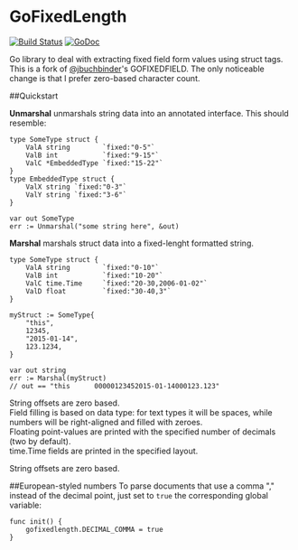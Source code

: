 # GoFixedLength 

[![Build Status](https://secure.travis-ci.org/qrawl/gofixedlength.png)](http://travis-ci.org/qrawl/gofixedlength)
[![GoDoc](https://godoc.org/github.com/qrawl/gofixedlength?status.png)](https://godoc.org/github.com/qrawl/gofixedlength)

Go library to deal with extracting fixed field form values using struct tags.  
This is a fork of [@jbuchbinder](https://github.com/jbuchbinder)'s GOFIXEDFIELD. The only noticeable change is that I prefer zero-based character count.

##Quickstart

**Unmarshal** unmarshals string data into an annotated interface. This should
resemble:

	type SomeType struct {
		ValA string        `fixed:"0-5"`
		ValB int           `fixed:"9-15"`
		ValC *EmbeddedType `fixed:"15-22"`
 	}
	type EmbeddedType struct {
		ValX string `fixed:"0-3"`
		ValY string `fixed:"3-6"`
	}

	var out SomeType
	err := Unmarshal("some string here", &out)

**Marshal** marshals struct data into a fixed-lenght formatted string.

 	type SomeType struct {
 		ValA string        `fixed:"0-10"`
		ValB int           `fixed:"10-20"`
		ValC time.Time     `fixed:"20-30,2006-01-02"`
		ValD float         `fixed:"30-40,3"`
 	}

	myStruct := SomeType{
		"this",
		12345,
		"2015-01-14",
		123.1234,
	}

	var out string
	err := Marshal(myStruct)
	// out == "this      00000123452015-01-14000123.123"

String offsets are zero based.  
Field filling is based on data type: for text types it will be spaces,
while numbers will be right-aligned and filled with zeroes.  
Floating point-values are printed with the specified number of decimals (two by default).  
time.Time fields are printed in the specified layout.


String offsets are zero based.

##European-styled numbers
To parse documents that use a comma "," instead of the decimal point, just set to `true` the corresponding global variable:

	func init() {
		gofixedlength.DECIMAL_COMMA = true
	}
